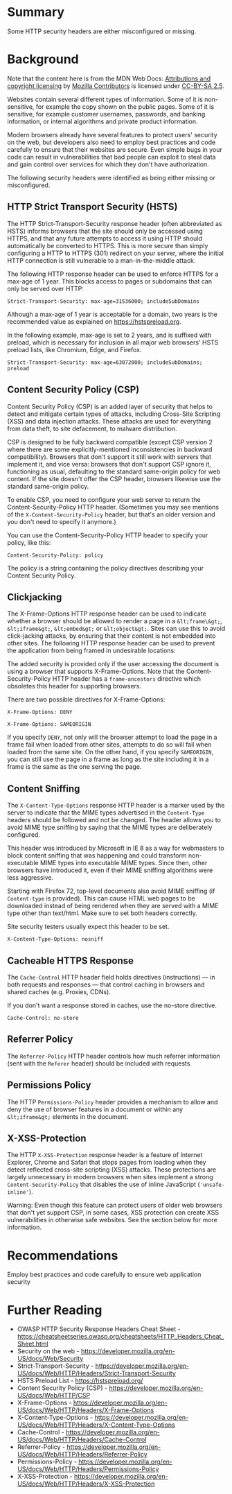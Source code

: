 # Summary
Some HTTP security headers are either misconfigured or missing.

# Background
Note that the content here is from the MDN Web Docs:
<a href="https://developer.mozilla.org/en-US/docs/MDN/Writing_guidelines/Attrib_copyright_license">Attributions and copyright licensing</a> by <a href="https://developer.mozilla.org/en-US/docs/MDN/Community/Roles_teams#contributor">Mozilla Contributors</a> is licensed under <a href="https://creativecommons.org/licenses/by-sa/2.5/">CC-BY-SA 2.5</a>.

Websites contain several different types of information. Some of it is non-sensitive, for example the copy shown on the public pages. Some of it is sensitive, for example customer usernames, passwords, and banking information, or internal algorithms and private product information.

Modern browsers already have several features to protect users' security on the web, but developers also need to employ best practices and code carefully to ensure that their websites are secure. Even simple bugs in your code can result in vulnerabilities that bad people can exploit to steal data and gain control over services for which they don't have authorization.

The following security headers were identified as being either missing or misconfigured. 

## HTTP Strict Transport Security (HSTS)
The HTTP Strict-Transport-Security response header (often abbreviated as HSTS) informs browsers that the site should only be accessed using HTTPS, and that any future attempts to access it using HTTP should automatically be converted to HTTPS. This is more secure than simply configuring a HTTP to HTTPS (301) redirect on your server, where the initial HTTP connection is still vulnerable to a man-in-the-middle attack.

The following HTTP response header can be used to enforce HTTPS for a max-age of 1 year. This blocks access to pages or subdomains that can only be served over HTTP:

`Strict-Transport-Security: max-age=31536000; includeSubDomains`

Although a max-age of 1 year is acceptable for a domain, two years is the recommended value as explained on https://hstspreload.org.

In the following example, max-age is set to 2 years, and is suffixed with preload, which is necessary for inclusion in all major web browsers' HSTS preload lists, like Chromium, Edge, and Firefox.

`Strict-Transport-Security: max-age=63072000; includeSubDomains; preload`

## Content Security Policy (CSP)

Content Security Policy (CSP) is an added layer of security that helps to detect and mitigate certain types of attacks, including Cross-Site Scripting (XSS) and data injection attacks. These attacks are used for everything from data theft, to site defacement, to malware distribution.

CSP is designed to be fully backward compatible (except CSP version 2 where there are some explicitly-mentioned inconsistencies in backward compatibility). Browsers that don't support it still work with servers that implement it, and vice versa: browsers that don't support CSP ignore it, functioning as usual, defaulting to the standard same-origin policy for web content. If the site doesn't offer the CSP header, browsers likewise use the standard same-origin policy. 

To enable CSP, you need to configure your web server to return the Content-Security-Policy HTTP header. (Sometimes you may see mentions of the `X-Content-Security-Policy` header, but that's an older version and you don't need to specify it anymore.)

You can use the Content-Security-Policy HTTP header to specify your policy, like this:

`Content-Security-Policy: policy`

The policy is a string containing the policy directives describing your Content Security Policy.

## Clickjacking

The X-Frame-Options HTTP response header can be used to indicate whether a browser should be allowed to render a page in a `&lt;frame\&gt;`, `&lt;iframe&gt;`, `&lt;embed&gt;` or `&lt;object&gt;`. Sites can use this to avoid click-jacking attacks, by ensuring that their content is not embedded into other sites.
The following HTTP response header can be used to prevent the application from being framed in undesirable locations:

The added security is provided only if the user accessing the document is using a browser that supports X-Frame-Options. Note that the Content-Security-Policy HTTP header has a `frame-ancestors` directive which obsoletes this header for supporting browsers.

There are two possible directives for X-Frame-Options:

`X-Frame-Options: DENY`

`X-Frame-Options: SAMEORIGIN`

If you specify `DENY`, not only will the browser attempt to load the page in a frame fail when loaded from other sites, attempts to do so will fail when loaded from the same site. On the other hand, if you specify `SAMEORIGIN`, you can still use the page in a frame as long as the site including it in a frame is the same as the one serving the page.

## Content Sniffing

The `X-Content-Type-Options` response HTTP header is a marker used by the server to indicate that the MIME types advertised in the `Content-Type` headers should be followed and not be changed. The header allows you to avoid MIME type sniffing by saying that the MIME types are deliberately configured.

This header was introduced by Microsoft in IE 8 as a way for webmasters to block content sniffing that was happening and could transform non-executable MIME types into executable MIME types. Since then, other browsers have introduced it, even if their MIME sniffing algorithms were less aggressive.

Starting with Firefox 72, top-level documents also avoid MIME sniffing (if `Content-type` is provided). This can cause HTML web pages to be downloaded instead of being rendered when they are served with a MIME type other than text/html. Make sure to set both headers correctly.

Site security testers usually expect this header to be set.

`X-Content-Type-Options: nosniff`

## Cacheable HTTPS Response

The `Cache-Control` HTTP header field holds directives (instructions) — in both requests and responses — that control caching in browsers and shared caches (e.g. Proxies, CDNs).

If you don't want a response stored in caches, use the no-store directive.

`Cache-Control: no-store`

## Referrer Policy

The `Referrer-Policy` HTTP header controls how much referrer information (sent with the `Referer` header) should be included with requests.

## Permissions Policy

The HTTP `Permissions-Policy` header provides a mechanism to allow and deny the use of browser features in a document or within any `&lt;iframe&gt;` elements in the document.

## X-XSS-Protection

The HTTP `X-XSS-Protection` response header is a feature of Internet Explorer, Chrome and Safari that stops pages from loading when they detect reflected cross-site scripting (XSS) attacks. These protections are largely unnecessary in modern browsers when sites implement a strong `Content-Security-Policy` that disables the use of inline JavaScript (`'unsafe-inline'`).

Warning: Even though this feature can protect users of older web browsers that don't yet support CSP, in some cases, XSS protection can create XSS vulnerabilities in otherwise safe websites. See the section below for more information.

# Recommendations

Employ best practices and code carefully to ensure web application security

# Further Reading
 - OWASP HTTP Security Response Headers Cheat Sheet - https://cheatsheetseries.owasp.org/cheatsheets/HTTP_Headers_Cheat_Sheet.html
 - Security on the web - https://developer.mozilla.org/en-US/docs/Web/Security
 - Strict-Transport-Security - https://developer.mozilla.org/en-US/docs/Web/HTTP/Headers/Strict-Transport-Security
 - HSTS Preload List - https://hstspreload.org/
 - Content Security Policy (CSP) - https://developer.mozilla.org/en-US/docs/Web/HTTP/CSP
 - X-Frame-Options - https://developer.mozilla.org/en-US/docs/Web/HTTP/Headers/X-Frame-Options
 - X-Content-Type-Options - https://developer.mozilla.org/en-US/docs/Web/HTTP/Headers/X-Content-Type-Options
 - Cache-Control - https://developer.mozilla.org/en-US/docs/Web/HTTP/Headers/Cache-Control
 - Referrer-Policy - https://developer.mozilla.org/en-US/docs/Web/HTTP/Headers/Referrer-Policy
 - Permissions-Policy - https://developer.mozilla.org/en-US/docs/Web/HTTP/Headers/Permissions-Policy
 - X-XSS-Protection - https://developer.mozilla.org/en-US/docs/Web/HTTP/Headers/X-XSS-Protection